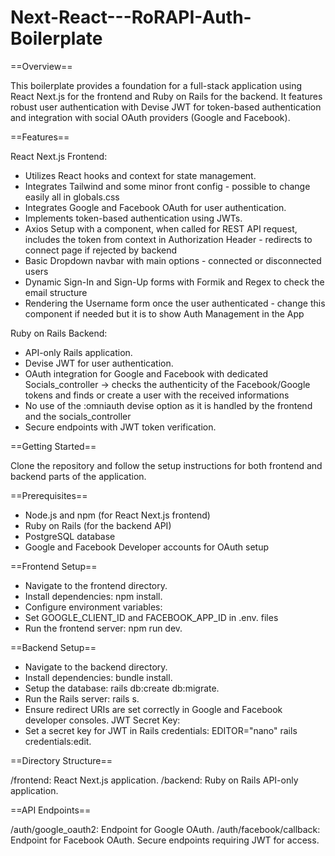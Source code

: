 # Next-React---RoRAPI-Auth-Boilerplate

==Overview==

This boilerplate provides a foundation for a full-stack application using React Next.js for the frontend and Ruby on Rails for the backend. It features robust user authentication with Devise JWT for token-based authentication and integration with social OAuth providers (Google and Facebook).


==Features==

React Next.js Frontend:
- Utilizes React hooks and context for state management.
- Integrates Tailwind and some minor front config - possible to change easily all in globals.css
- Integrates Google and Facebook OAuth for user authentication.
- Implements token-based authentication using JWTs.
- Axios Setup with a component, when called for REST API request, includes the token from context in Authorization Header - redirects to connect page if rejected by backend
- Basic Dropdown navbar with main options - connected or disconnected users
- Dynamic Sign-In and Sign-Up forms with Formik and Regex to check the email structure
- Rendering the Username form once the user authenticated - change this component if needed but it is to show Auth Management in the App

Ruby on Rails Backend:
- API-only Rails application.
- Devise JWT for user authentication.
- OAuth integration for Google and Facebook with dedicated Socials_controller -> checks the authenticity of the Facebook/Google tokens and finds or create a user with the received informations
- No use of the :omniauth devise option as it is handled by the frontend and the socials_controller
- Secure endpoints with JWT token verification.


==Getting Started==

Clone the repository and follow the setup instructions for both frontend and backend parts of the application.

==Prerequisites==
- Node.js and npm (for React Next.js frontend)
- Ruby on Rails (for the backend API)
- PostgreSQL database
- Google and Facebook Developer accounts for OAuth setup


==Frontend Setup==

- Navigate to the frontend directory.
- Install dependencies: npm install.
- Configure environment variables:
- Set GOOGLE_CLIENT_ID and FACEBOOK_APP_ID in .env. files
- Run the frontend server: npm run dev.


==Backend Setup==

- Navigate to the backend directory.
- Install dependencies: bundle install.
- Setup the database: rails db:create db:migrate.
- Run the Rails server: rails s.
- Ensure redirect URIs are set correctly in Google and Facebook developer consoles.
JWT Secret Key:
- Set a secret key for JWT in Rails credentials: EDITOR="nano" rails credentials:edit.


==Directory Structure==

/frontend: React Next.js application.
/backend: Ruby on Rails API-only application.


==API Endpoints==

/auth/google_oauth2: Endpoint for Google OAuth.
/auth/facebook/callback: Endpoint for Facebook OAuth.
Secure endpoints requiring JWT for access.
